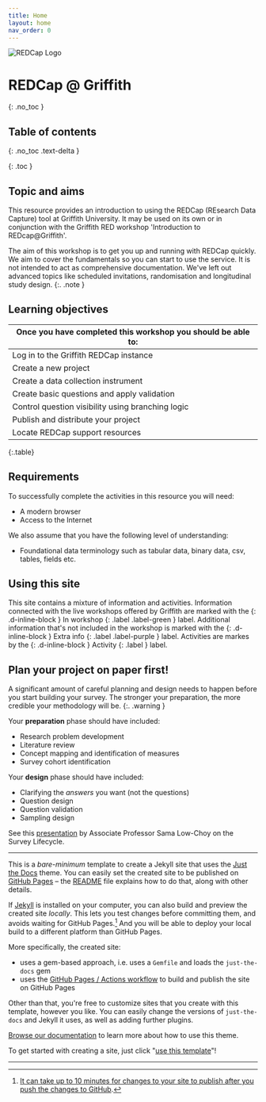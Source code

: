 ```yaml
---
title: Home
layout: home
nav_order: 0
---
```


![REDCap Logo](assets/images/redcap-logo.jpg)

# REDCap @ Griffith

{: .no_toc }

## Table of contents

{: .no_toc .text-delta }

{: .toc }

## Topic and aims

This resource provides an introduction to using the REDCap (REsearch Data Capture) tool at Griffith University. It may be used on its own or in conjunction with the Griffith RED workshop 'Introduction to REDcap@Griffith'.

The aim of this workshop is to get you up and running with REDCap quickly. We aim to cover the fundamentals so you can start to use the service. It is not intended to act as comprehensive documentation. We've left out advanced topics like scheduled invitations, randomisation and longitudinal study design.
{:. .note }

## Learning objectives

| Once you have completed this workshop you should be able to: |
| ------------------------------------------------------------ |
| Log in to the Griffith REDCap instance                       |
| Create a new project                                         |
| Create a data collection instrument                          |
| Create basic questions and apply validation                  |
| Control question visibility using branching logic            |
| Publish and distribute your project                          |
| Locate REDCap support resources                              |

{:.table}

## Requirements

To successfully complete the activities in this resource you will need:

- A modern browser
- Access to the Internet

We also assume that you have the following level of understanding:

- Foundational data terminology such as tabular data, binary data, csv, tables, fields etc.

## Using this site

This site contains a mixture of information and activities. Information connected with the live workshops offered by Griffith are marked with the
{: .d-inline-block }
In workshop
{: .label .label-green }
label.
Additional information that's not included in the workshop is marked with the
{: .d-inline-block }
Extra info
{: .label .label-purple }
label.
Activities are markes by the
{: .d-inline-block }
Activity
{: .label }
label.

## Plan your project on paper first!

A significant amount of careful planning and design needs to happen before you start building your survey. The stronger your preparation, the more credible your methodology will be.
{:. .warning }

Your **preparation** phase should have included:

- Research problem development
- Literature review
- Concept mapping and identification of measures
- Survey cohort identification

Your **design** phase should have included:

- Clarifying the _answers_ you want (not the questions)
- Question design
- Question validation
- Sampling design

See this <a href="LowChoyResBaz2021.pdf">presentation</a> by Associate Professor Sama Low-Choy on the Survey Lifecycle.

---

This is a _bare-minimum_ template to create a Jekyll site that uses the [Just the Docs] theme. You can easily set the created site to be published on [GitHub Pages] – the [README] file explains how to do that, along with other details.

If [Jekyll] is installed on your computer, you can also build and preview the created site _locally_. This lets you test changes before committing them, and avoids waiting for GitHub Pages.[^1] And you will be able to deploy your local build to a different platform than GitHub Pages.

More specifically, the created site:

- uses a gem-based approach, i.e. uses a `Gemfile` and loads the `just-the-docs` gem
- uses the [GitHub Pages / Actions workflow] to build and publish the site on GitHub Pages

Other than that, you're free to customize sites that you create with this template, however you like. You can easily change the versions of `just-the-docs` and Jekyll it uses, as well as adding further plugins.

[Browse our documentation][Just the Docs] to learn more about how to use this theme.

To get started with creating a site, just click "[use this template]"!

---

[^1]: [It can take up to 10 minutes for changes to your site to publish after you push the changes to GitHub](https://docs.github.com/en/pages/setting-up-a-github-pages-site-with-jekyll/creating-a-github-pages-site-with-jekyll#creating-your-site).

[Just the Docs]: https://just-the-docs.github.io/just-the-docs/
[GitHub Pages]: https://docs.github.com/en/pages
[README]: https://github.com/just-the-docs/just-the-docs-template/blob/main/README.md
[Jekyll]: https://jekyllrb.com
[GitHub Pages / Actions workflow]: https://github.blog/changelog/2022-07-27-github-pages-custom-github-actions-workflows-beta/
[use this template]: https://github.com/just-the-docs/just-the-docs-template/generate
